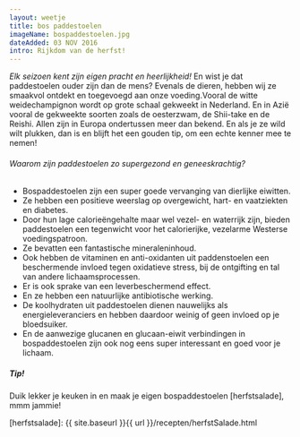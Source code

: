 ```yaml
---
layout: weetje
title: bos paddestoelen
imageName: bospaddestoelen.jpg
dateAdded: 03 NOV 2016
intro: Rijkdom van de herfst!
---
```


*Elk seizoen kent zijn eigen pracht en heerlijkheid!*
En wist je dat paddestoelen ouder zijn dan de mens? Evenals de dieren, hebben wij ze smaakvol ontdekt en toegevoegd aan onze voeding.Vooral de witte weidechampignon wordt op grote schaal gekweekt in Nederland. En in Azië vooral de gekweekte soorten zoals de oesterzwam, de Shii-take en de Reishi. Allen zijn in Europa ondertussen meer dan bekend. En als je ze wild wilt plukken, dan is en blijft het een gouden tip, om een echte kenner mee te nemen!

###### Waarom zijn paddestoelen zo supergezond en geneeskrachtig?

* Bospaddestoelen zijn een super goede vervanging van dierlijke eiwitten.
* Ze hebben een positieve weerslag op overgewicht, hart- en vaatziekten en diabetes.
* Door hun lage calorieëngehalte maar wel vezel- en waterrijk zijn, bieden paddestoelen een tegenwicht voor het calorierijke, vezelarme Westerse voedingspatroon.
* Ze bevatten een fantastische mineraleninhoud.
* Ook hebben de vitaminen en anti-oxidanten uit paddenstoelen een beschermende invloed tegen oxidatieve stress, bij de ontgifting en tal van andere lichaamsprocessen.
* Er is ook sprake van een leverbeschermend effect.
* En ze hebben een natuurlijke antibiotische werking.
* De koolhydraten uit paddestoelen dienen nauwelijks als energieleveranciers en hebben daardoor weinig of geen invloed op je bloedsuiker.
* En de aanwezige glucanen en glucaan-eiwit verbindingen in bospaddestoelen zijn ook nog eens super interessant en goed voor je lichaam.

##### Tip!
Duik lekker je keuken in en maak je eigen bospaddestoelen [herfstsalade], mmm jammie!

[herfstsalade]: {{ site.baseurl }}{{ url }}/recepten/herfstSalade.html
